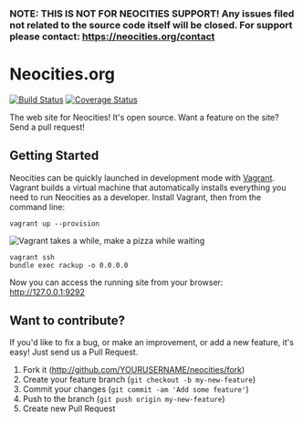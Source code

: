 ### NOTE: THIS IS NOT FOR NEOCITIES SUPPORT! Any issues filed not related to the source code itself will be closed. For support please contact: https://neocities.org/contact

# Neocities.org

[![Build Status](https://travis-ci.org/neocities/neocities.png?branch=master)](https://travis-ci.org/neocities/neocities)
[![Coverage Status](https://coveralls.io/repos/neocities/neocities/badge.svg?branch=master&service=github)](https://coveralls.io/github/neocities/neocities?branch=master)

The web site for Neocities! It's open source. Want a feature on the site? Send a pull request!

## Getting Started

Neocities can be quickly launched in development mode with [Vagrant](https://www.vagrantup.com). Vagrant builds a virtual machine that automatically installs everything you need to run Neocities as a developer. Install Vagrant, then from the command line:

```
vagrant up --provision
```

![Vagrant takes a while, make a pizza while waiting](https://i.imgur.com/dxpKVRi.gif)

```
vagrant ssh
bundle exec rackup -o 0.0.0.0
```

Now you can access the running site from your browser: http://127.0.0.1:9292

## Want to contribute?

If you'd like to fix a bug, or make an improvement, or add a new feature, it's easy! Just send us a Pull Request.

1. Fork it (<http://github.com/YOURUSERNAME/neocities/fork>)
2. Create your feature branch (`git checkout -b my-new-feature`)
3. Commit your changes (`git commit -am 'Add some feature'`)
4. Push to the branch (`git push origin my-new-feature`)
5. Create new Pull Request
